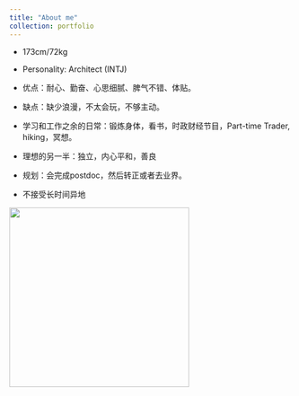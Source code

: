 ```yaml
---
title: "About me"
collection: portfolio
---
```

* 173cm/72kg
* Personality: Architect (INTJ)
* 优点：耐心、勤奋、心思细腻、脾气不错、体贴。
* 缺点：缺少浪漫，不太会玩，不够主动。

* 学习和工作之余的日常：锻炼身体，看书，时政财经节目，Part-time Trader, hiking，冥想。
* 理想的另一半：独立，内心平和，善良
* 规划：会完成postdoc，然后转正或者去业界。
* 不接受长时间异地


<img src="https://user-images.githubusercontent.com/21980320/185765725-afd2042f-066b-4b7f-9aba-b030f2562b2d.JPG" width="320" />
